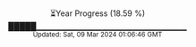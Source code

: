 <p align="center">
⏳Year Progress (18.59 %) <br>
█████▁▁▁▁▁▁▁▁▁▁▁▁▁▁▁▁▁▁▁▁▁▁▁▁▁ <br>
<sub>Updated: Sat, 09 Mar 2024 01:06:46 GMT</sub>
</p>

